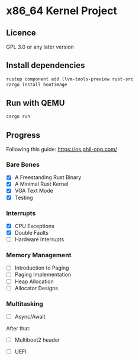 # x86_64 Kernel Project

## Licence

GPL 3.0 or any later version

## Install dependencies
```sh
rustup component add llvm-tools-preview rust-src
cargo install bootimage
```

## Run with QEMU

```sh
cargo run
```

## Progress

Following this guide: https://os.phil-opp.com/

### Bare Bones

- [x] A Freestanding Rust Binary
- [x] A Minimal Rust Kernel
- [x] VGA Text Mode
- [x] Testing

### Interrupts

- [x] CPU Exceptions
- [x] Double Faults
- [ ] Hardware Interrupts

### Memory Management

- [ ] Introduction to Paging
- [ ] Paging Implementation
- [ ] Heap Allocation
- [ ] Allocator Designs

### Multitasking

- [ ] Async/Await

After that:

- [ ] Multiboot2 header
- [ ] UEFI

